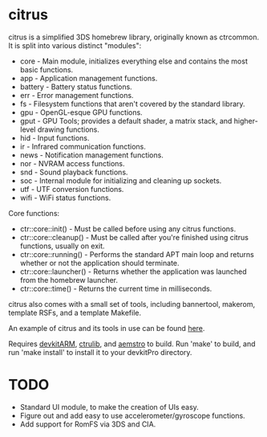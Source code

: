 # citrus

citrus is a simplified 3DS homebrew library, originally known as ctrcommon. It is split into various distinct "modules":
 * core - Main module, initializes everything else and contains the most basic functions.
 * app - Application management functions.
 * battery - Battery status functions.
 * err - Error management functions.
 * fs - Filesystem functions that aren't covered by the standard library.
 * gpu - OpenGL-esque GPU functions.
 * gput - GPU Tools; provides a default shader, a matrix stack, and higher-level drawing functions.
 * hid - Input functions.
 * ir - Infrared communication functions.
 * news - Notification management functions.
 * nor - NVRAM access functions.
 * snd - Sound playback functions.
 * soc - Internal module for initializing and cleaning up sockets.
 * utf - UTF conversion functions.
 * wifi - WiFi status functions.
 
Core functions:
 * ctr::core::init() - Must be called before using any citrus functions.
 * ctr::core::cleanup() - Must be called after you're finished using citrus functions, usually on exit.
 * ctr::core::running() - Performs the standard APT main loop and returns whether or not the application should terminate.
 * ctr::core::launcher() - Returns whether the application was launched from the homebrew launcher.
 * ctr::core::time() - Returns the current time in milliseconds.

citrus also comes with a small set of tools, including bannertool, makerom, template RSFs, and a template Makefile.

An example of citrus and its tools in use can be found [here](https://github.com/Steveice10/3DSHomebrewTemplate/).

Requires [devkitARM](http://sourceforge.net/projects/devkitpro/files/devkitARM/), [ctrulib](https://github.com/smealum/ctrulib), and [aemstro](https://github.com/smealum/aemstro) to build. Run 'make' to build, and run 'make install' to install it to your devkitPro directory.

# TODO
 * Standard UI module, to make the creation of UIs easy.
 * Figure out and add easy to use accelerometer/gyroscope functions.
 * Add support for RomFS via 3DS and CIA.
